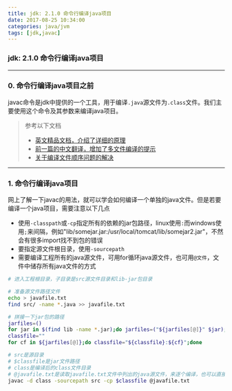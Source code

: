 ```yaml
---
title: jdk: 2.1.0 命令行编译java项目
date: 2017-08-25 10:34:00
categories: java/jvm
tags: [jdk,javac]
---
```

### jdk: 2.1.0 命令行编译java项目

---

### 0. 命令行编译java项目之前
javac命令是jdk中提供的一个工具，用于编译`.java`源文件为`.class`文件。我们主要使用这个命令及其参数来编译java项目。
> 参考以下文档
> - [英文精品文档，介绍了详细的原理](http://www.sergiy.ca/how-to-compile-and-launch-java-code-from-command-line/)
> - [前一篇的中文翻译，增加了多文件编译的提示](http://www.wangmingkuo.com/java/linux%E4%B8%8B%E7%BC%96%E8%AF%91%E4%BD%BF%E7%94%A8%E5%91%BD%E4%BB%A4%E8%A1%8C%E7%BC%96%E8%AF%91%E8%BF%90%E8%A1%8Cjava%E7%A8%8B%E5%BA%8F%EF%BC%88%E5%A4%9A%E4%B8%AA%E6%96%87%E4%BB%B6%E6%88%96%E8%80%85/)
> - [关于编译文件顺序问题的解决](http://benweizhu.github.io/blog/2014/04/07/write-java-code-without-ide/)

---

### 1. 命令行编译java项目
网上了解一下javac的用法，就可以学会如何编译一个单独的java文件。但是若要编译一个java项目，需要注意以下几点
- 使用`-classpath`或`-cp`指定所有的依赖的jar包路径，linux使用`:`而windows使用`;`来间隔，例如"lib/somejar.jar:/usr/local/tomcat/lib/somejar2.jar"，不然会有很多import找不到包的错误
- 要指定源文件根目录，使用`-sourcepath`
- 需要编译工程所有的java源文件，可用for循环java源文件，也可用`@文件`，文件中储存所有java文件的方式

``` bash
# 进入工程根目录，子目录是src源文件目录和lib-jar包目录

# 准备源文件路径文件
echo > javafile.txt
find src/ -name *.java >> javafile.txt

# 拼接一下jar包的路径
jarfiles=()
for jar in $(find lib -name *.jar);do jarfiles=("${jarfiles[@]}" $jar);done
classfile=""
for cf in ${jarfiles[@]};do classfile="${classfile}:${cf}";done

# src是源目录
# $classfile是jar文件路径
# class是编译后的class文件目录
# @javafile.txt是读取javafile.txt文件中列出的java源文件，来逐个编译，也可以直接写单个文件路径
javac -d class -sourcepath src -cp $classfile @javafile.txt
```
